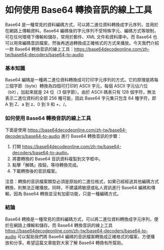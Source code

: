 如何使用 Base64 轉換音訊的線上工具
=====================

Base64 是一種常見的資料編碼方式，可以將二進位資料轉換成字元序列，並用於在網路上傳輸資料。Base64 編碼後的字元序列不受特殊字元、編碼方式等限制，可在任何環境下傳輸和儲存，常用於郵件、XML 文件和資料庫中。而 Base64 也可以用來編碼音訊檔案，然後再透過轉換成正確格式的方式來播放。今天我們介紹一款 Base64 轉換音訊的線上工具：<https://base64decodeonline.com/zh-tw/base64-decoders/base64-to-audio>

### 基本知識

Base64 編碼是一種將二進位資料轉換成可打印字元序列的方式。它的原理是將每三個字節（byte）轉換為四個可打印的 ASCII 字元，每個 ASCII 字元佔六位（bit），加起來就是 24 位（3 個字節）。由於 ASCII 碼表只有 128 個字符，無法表示二進位資料的全部 256 種可能，因此 Base64 字元集只包含 64 種字符，即 A 到 Z、a 到 z、0 到 9 和 +、/。

### 如何使用 Base64 轉換音訊的線上工具

下面是使用 <https://base64decodeonline.com/zh-tw/base64-decoders/base64-to-audio> 進行 Base64 轉換音訊的步驟：

1. 打開 <https://base64decodeonline.com/zh-tw/base64-decoders/base64-to-audio>。
2. 將要轉換的 Base64 音訊資料複製到文字框中。
3. 點擊「解碼」按鈕，等待轉換完成。
4. 下載轉換後的音訊檔案。

注意：轉換的音訊檔案類型必須是原始的二進位格式，如果已經經過其他編碼方式轉換，則無法正確播放。同時，不建議將敏感或私人資訊進行 Base64 編碼和傳輸，因為 Base64 轉換並沒有加密功能，只是一種編碼方式。

### 結論

Base64 轉換是一種常見的資料編碼方式，可以將二進位資料轉換成字元序列，便於在網路上傳輸和儲存。而 Base64 轉換音訊的線上工具 <https://base64decodeonline.com/zh-tw/base64-decoders/base64-to-audio> 可以幫助我們將 Base64 編碼的音訊檔案轉換成正確格式的檔案，方便播放和分享。希望這篇文章能對大家了解 Base64 轉換有所幫助。